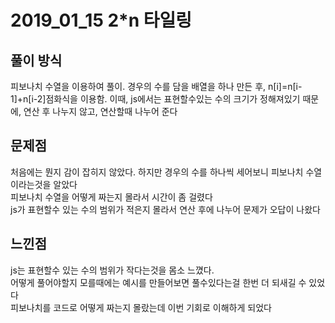 # 2019_01_15 2*n 타일링
## 풀이 방식
피보나치 수열을 이용하여 풀이.
경우의 수를 담을 배열을 하나 만든 후, n[i]=n[i-1]+n[i-2]점화식을 이용함.
이때, js에서는 표현할수있는 수의 크기가 정해져있기 때문에, 연산 후 나누지 않고, 연산할때 나누어 준다

## 문제점
처음에는 뭔지 감이 잡히지 않았다. 하지만 경우의 수를 하나씩 세어보니 피보나치 수열이라는것을 알았다<br>
피보나치 수열을 어떻게 짜는지 몰라서 시간이 좀 걸렸다<br>
js가 표현할수 있는 수의 범위가 적은지 몰라서 연산 후에 나누어 문제가 오답이 나왔다

## 느낀점
js는 표현할수 있는 수의 범위가 작다는것을 몸소 느꼈다.<br>
어떻게 풀어야할지 모를때에는 예시를 만들어보면 풀수있다는걸 한번 더 되새길 수 있었다<br>
피보나치를 코드로 어떻게 짜는지 몰랐는데 이번 기회로 이해하게 되었다<br>
